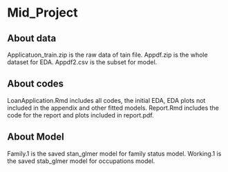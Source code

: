 # Mid_Project
## About data
Applicatuon_train.zip is the raw data of tain file.
Appdf.zip is the whole dataset for EDA.
Appdf2.csv is the subset for model.

## About codes
LoanApplication.Rmd includes all codes, the initial EDA, EDA plots not included in the appendix and other fitted models.
Report.Rmd includes the code for the report and plots included in report.pdf.

## About Model
Family.1 is the saved stan_glmer model for family status model.
Working.1 is the saved stab_glmer model for occupations model.
